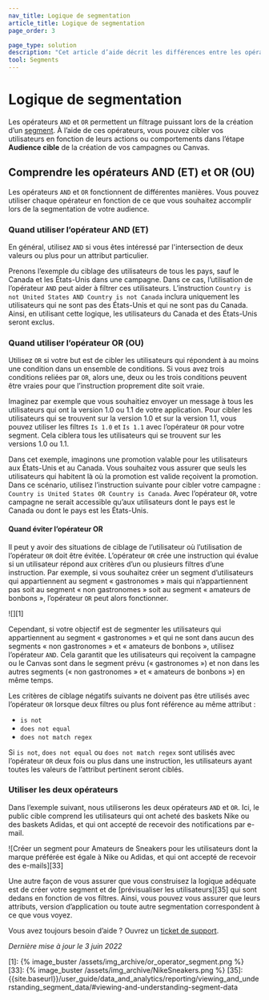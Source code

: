 ```yaml
---
nav_title: Logique de segmentation
article_title: Logique de segmentation 
page_order: 3

page_type: solution
description: "Cet article d’aide décrit les différences entre les opérateurs AND et OR (ET et OU) et la façon dont vous pouvez les utiliser pour construire des segments puissants."
tool: Segments
---
```


# Logique de segmentation 

Les opérateurs `AND` et `OR` permettent un filtrage puissant lors de la création d’un [segment]({{site.baseurl}}/user_guide/engagement_tools/segments/creating_a_segment/). À l’aide de ces opérateurs, vous pouvez cibler vos utilisateurs en fonction de leurs actions ou comportements dans l’étape **Audience cible** de la création de vos campagnes ou Canvas.

## Comprendre les opérateurs AND (ET) et OR (OU)

Les opérateurs `AND` et `OR` fonctionnent de différentes manières. Vous pouvez utiliser chaque opérateur en fonction de ce que vous souhaitez accomplir lors de la segmentation de votre audience. 

### Quand utiliser l’opérateur AND (ET)

En général, utilisez `AND` si vous êtes intéressé par l'intersection de deux valeurs ou plus pour un attribut particulier.

Prenons l’exemple du ciblage des utilisateurs de tous les pays, sauf le Canada et les États-Unis dans une campagne. Dans ce cas, l’utilisation de l’opérateur `AND` peut aider à filtrer ces utilisateurs. L’instruction `Country is not United States AND Country is not Canada` inclura uniquement les utilisateurs qui ne sont pas des États-Unis et qui ne sont pas du Canada. Ainsi, en utilisant cette logique, les utilisateurs du Canada et des États-Unis seront exclus.

### Quand utiliser l’opérateur OR (OU)

Utilisez `OR` si votre but est de cibler les utilisateurs qui répondent à au moins une condition dans un ensemble de conditions. Si vous avez trois conditions reliées par `OR`, alors une, deux ou les trois conditions peuvent être vraies pour que l’instruction proprement dite soit vraie.

Imaginez par exemple que vous souhaitiez envoyer un message à tous les utilisateurs qui ont la version 1.0 ou 1.1 de votre application. Pour cibler les utilisateurs qui se trouvent sur la version 1.0 et sur la version 1.1, vous pouvez utiliser les filtres `Is 1.0` et `Is 1.1` avec l’opérateur `OR` pour votre segment. Cela ciblera tous les utilisateurs qui se trouvent sur les versions 1.0 ou 1.1.

Dans cet exemple, imaginons une promotion valable pour les utilisateurs aux États-Unis et au Canada. Vous souhaitez vous assurer que seuls les utilisateurs qui habitent là où la promotion est valide reçoivent la promotion. Dans ce scénario, utilisez l’instruction suivante pour cibler votre campagne : `Country is United States OR Country is Canada`. Avec l’opérateur `OR`, votre campagne ne serait accessible qu’aux utilisateurs dont le pays est le Canada ou dont le pays est les États-Unis.

#### Quand éviter l’opérateur OR

Il peut y avoir des situations de ciblage de l’utilisateur où l’utilisation de l’opérateur `OR` doit être évitée. L’opérateur `OR` crée une instruction qui évalue si un utilisateur répond aux critères d’un ou plusieurs filtres d’une instruction. Par exemple, si vous souhaitez créer un segment d’utilisateurs qui appartiennent au segment « gastronomes » mais qui n’appartiennent pas soit au segment « non gastronomes » soit au segment « amateurs de bonbons », l’opérateur `OR` peut alors fonctionner.

![][1]

Cependant, si votre objectif est de segmenter les utilisateurs qui appartiennent au segment « gastronomes » et qui ne sont dans aucun des segments « non gastronomes » et « amateurs de bonbons », utilisez l’opérateur `AND`. Cela garantit que les utilisateurs qui reçoivent la campagne ou le Canvas sont dans le segment prévu (« gastronomes ») et non dans les autres segments (« non gastronomes » et « amateurs de bonbons ») en même temps. 

Les critères de ciblage négatifs suivants ne doivent pas être utilisés avec l’opérateur `OR` lorsque deux filtres ou plus font référence au même attribut :

- `is not`
- `does not equal`
- `does not match regex`

Si `is not`, `does not equal` ou `does not match regex` sont utilisés avec l’opérateur `OR` deux fois ou plus dans une instruction, les utilisateurs ayant toutes les valeurs de l’attribut pertinent seront ciblés.

### Utiliser les deux opérateurs

Dans l’exemple suivant, nous utiliserons les deux opérateurs `AND` et `OR`. Ici, le public cible comprend les utilisateurs qui ont acheté des baskets Nike ou des baskets Adidas, et qui ont accepté de recevoir des notifications par e-mail.

![Créer un segment pour Amateurs de Sneakers pour les utilisateurs dont la marque préférée est égale à Nike ou Adidas, et qui ont accepté de recevoir des e-mails][33]

Une autre façon de vous assurer que vous construisez la logique adéquate est de créer votre segment et de [prévisualiser les utilisateurs][35] qui sont dedans en fonction de vos filtres. Ainsi, vous pouvez vous assurer que leurs attributs, version d’application ou toute autre segmentation correspondent à ce que vous voyez.

Vous avez toujours besoin d’aide ? Ouvrez un [ticket de support]({{site.baseurl}}/braze_support/).

_Dernière mise à jour le 3 juin 2022_

[1]: {% image_buster /assets/img_archive/or_operator_segment.png %}
[33]: {% image_buster /assets/img_archive/NikeSneakers.png %}
[35]: {{site.baseurl}}/user_guide/data_and_analytics/reporting/viewing_and_understanding_segment_data/#viewing-and-understanding-segment-data
